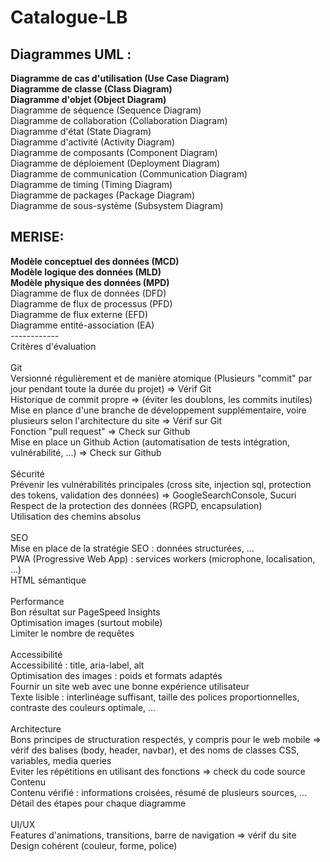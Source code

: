 # Catalogue-LB

<h2>Diagrammes UML :</h2>

<b>Diagramme de cas d'utilisation (Use Case Diagram)</b><br>
<b>Diagramme de classe (Class Diagram)</b><br>
<b>Diagramme d'objet (Object Diagram)</b><br>
Diagramme de séquence (Sequence Diagram)<br>
Diagramme de collaboration (Collaboration Diagram)<br>
Diagramme d'état (State Diagram)<br>
Diagramme d'activité (Activity Diagram)<br>
Diagramme de composants (Component Diagram)<br>
Diagramme de déploiement (Deployment Diagram)<br>
Diagramme de communication (Communication Diagram)<br>
Diagramme de timing (Timing Diagram)<br>
Diagramme de packages (Package Diagram)<br>
Diagramme de sous-système (Subsystem Diagram)<br>

 <h2>MERISE: </h2>

<b>Modèle conceptuel des données (MCD)</b><br>
<b>Modèle logique des données (MLD)</b><br>
<b>Modèle physique des données (MPD)</b><br>
Diagramme de flux de données (DFD)<br>
Diagramme de flux de processus (PFD)<br>
Diagramme de flux externe (EFD)<br>
Diagramme entité-association (EA)<br>
------------<br>
Critères d'évaluation<br>
<br>
Git<br>
Versionné régulièrement et de manière atomique (Plusieurs "commit" par jour pendant toute la durée du projet) => Vérif Git<br>
Historique de commit propre => (éviter les doublons, les commits inutiles)<br>
Mise en plance d'une branche de développement supplémentaire, voire plusieurs selon l'architecture du site => Vérif sur Git<br>
Fonction "pull request" => Check sur Github<br>
Mise en place un Github Action (automatisation de tests intégration, vulnérabilité, ...) => Check sur Github<br>
<br>
Sécurité<br>
Prévenir les vulnérabilités principales (cross site, injection sql, protection des tokens, validation des données) => GoogleSearchConsole, Sucuri<br>
Respect de la protection des données (RGPD, encapsulation)<br>
Utilisation des chemins absolus<br>
<br>
SEO<br>
Mise en place de la stratégie SEO : données structurées, ...<br>
PWA (Progressive Web App) : services workers (microphone, localisation, ...)<br>
HTML sémantique<br>
<br>
Performance<br>
Bon résultat sur PageSpeed Insights<br>
Optimisation images (surtout mobile)<br>
Limiter le nombre de requêtes<br>
<br>
Accessibilité<br>
Accessibilité : title, aria-label, alt<br>
Optimisation des images : poids et formats adaptés<br>
Fournir un site web avec une bonne expérience utilisateur<br>
Texte lisible : interlinéage suffisant, taille des polices proportionnelles, contraste des couleurs optimale, ...<br>
<br>
Architecture<br>
Bons principes de structuration respectés, y compris pour le web mobile => vérif des balises (body, header, navbar), et des noms de classes CSS, variables, media queries<br>
Eviter les répétitions en utilisant des fonctions => check du code source
<br>
Contenu<br>
Contenu vérifié : informations croisées, résumé de plusieurs sources, ...<br>
Détail des étapes pour chaque diagramme<br>
<br>
UI/UX<br>
Features d'animations, transitions, barre de navigation => vérif du site<br>
Design cohérent (couleur, forme, police)<br>
